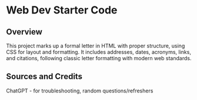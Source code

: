 # Web Dev Starter Code

## Overview

This project marks up a formal letter in HTML with proper structure, using CSS for layout and formatting. It includes addresses, dates, acronyms, links, and citations, following classic letter formatting with modern web standards.

## Sources and Credits

ChatGPT - for troubleshooting, random questions/refreshers